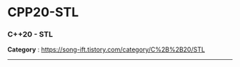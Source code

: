 # CPP20-STL
<h3>C++20 - STL</h3>

<b>Category</b> : https://song-ift.tistory.com/category/C%2B%2B20/STL

<hr size="5">
